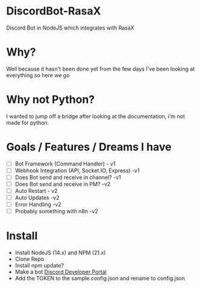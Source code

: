 # DiscordBot-RasaX
Discord Bot in NodeJS which integrates with RasaX

# Why?
Well because it hasn't been done yet from the few days I've been looking at everything so here we go

# Why not Python?
I wanted to jump off a bridge after looking at the documentation, i'm not made for python.

# Goals / Features / Dreams I have
- [ ] Bot Framework (Command Handler) - v1
- [ ] Webhook Integration (API, Socket.IO, Express) -v1
- [ ] Does Bot send and receive in channel? -v1
- [ ] Does Bot send and receive in PM? -v2
- [ ] Auto Restart - v2
- [ ] Auto Updates -v2
- [ ] Error Handling -v2
- [ ] Probably something with n8n -v2
  
# Install
- Install NodeJS (14.x) and NPM (21.x)
- Clone Repo
- Install npm update?
- Make a bot [Discord Developer Portal](https://discord.com/developers/applications) 
- Add the TOKEN to the sample.config.json and rename to config.json
